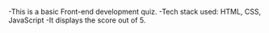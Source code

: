 -This is a basic Front-end development quiz.
-Tech stack used: HTML, CSS, JavaScript
-It displays the score out of 5.
